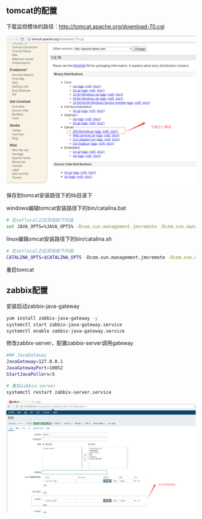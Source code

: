 
## tomcat的配置
下载监控模块的路径：http://tomcat.apache.org/download-70.cgi

![](jmx.png)

保存到tomcat安装路径下的lib目录下

windows编辑tomcat安装路径下的bin/catalina.bat
```bash
# 在setlocal之后添加如下内容
set JAVA_OPTS=%JAVA_OPTS% -Dcom.sun.management.jmxremote -Dcom.sun.management.jmxremote.port=12345 -Dcom.sun.management.jmxremote.authenticate=false -Dcom.sun.management.jmxremote.ssl=false
```

linux编辑omcat安装路径下的bin/catalina.sh
```bash
# 在setlocal之后添加如下内容
CATALINA_OPTS=$CATALINA_OPTS -Dcom.sun.management.jmxremote -Dcom.sun.management.jmxremote.authenticate=false -Dcom.sun.management.jmxremote.ssl=false -Dcom.sun.management.jmxremote.port=12345
```

重启tomcat

## zabbix配置

安装启动zabbix-java-gateway
```bash
yum install zabbix-java-gateway -y
systemctl start zabbix-java-gateway.service
systemctl enable zabbix-java-gateway.service

```

修改zabbix-server，配置zabbix-server调用gateway
```bash
### JavaGateway
JavaGateway=127.0.0.1
JavaGatewayPort=10052
StartJavaPollers=5
```

```bash
# 重启zabbix-server
systemctl restart zabbix-server.service
```

![](jmx1.png)
